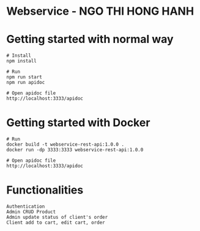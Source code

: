 # Webservice - NGO THI HONG HANH

# Getting started with normal way
```
# Install
npm install

# Run
npm run start
npm run apidoc

# Open apidoc file
http://localhost:3333/apidoc
```

# Getting started with Docker
```
# Run
docker build -t webservice-rest-api:1.0.0 .
docker run -dp 3333:3333 webservice-rest-api:1.0.0

# Open apidoc file
http://localhost:3333/apidoc
```

# Functionalities
```
Authentication
Admin CRUD Product
Admin update status of client's order
Client add to cart, edit cart, order
```
